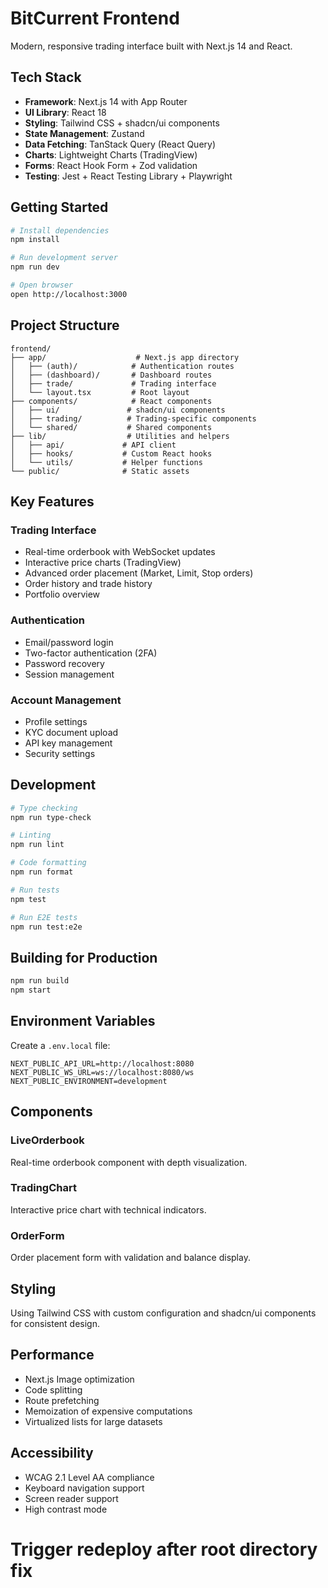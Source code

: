 # BitCurrent Frontend

Modern, responsive trading interface built with Next.js 14 and React.

## Tech Stack

- **Framework**: Next.js 14 with App Router
- **UI Library**: React 18
- **Styling**: Tailwind CSS + shadcn/ui components
- **State Management**: Zustand
- **Data Fetching**: TanStack Query (React Query)
- **Charts**: Lightweight Charts (TradingView)
- **Forms**: React Hook Form + Zod validation
- **Testing**: Jest + React Testing Library + Playwright

## Getting Started

```bash
# Install dependencies
npm install

# Run development server
npm run dev

# Open browser
open http://localhost:3000
```

## Project Structure

```
frontend/
├── app/                    # Next.js app directory
│   ├── (auth)/            # Authentication routes
│   ├── (dashboard)/       # Dashboard routes
│   ├── trade/             # Trading interface
│   └── layout.tsx         # Root layout
├── components/            # React components
│   ├── ui/               # shadcn/ui components
│   ├── trading/          # Trading-specific components
│   └── shared/           # Shared components
├── lib/                  # Utilities and helpers
│   ├── api/             # API client
│   ├── hooks/           # Custom React hooks
│   └── utils/           # Helper functions
└── public/              # Static assets
```

## Key Features

### Trading Interface
- Real-time orderbook with WebSocket updates
- Interactive price charts (TradingView)
- Advanced order placement (Market, Limit, Stop orders)
- Order history and trade history
- Portfolio overview

### Authentication
- Email/password login
- Two-factor authentication (2FA)
- Password recovery
- Session management

### Account Management
- Profile settings
- KYC document upload
- API key management
- Security settings

## Development

```bash
# Type checking
npm run type-check

# Linting
npm run lint

# Code formatting
npm run format

# Run tests
npm test

# Run E2E tests
npm run test:e2e
```

## Building for Production

```bash
npm run build
npm start
```

## Environment Variables

Create a `.env.local` file:

```env
NEXT_PUBLIC_API_URL=http://localhost:8080
NEXT_PUBLIC_WS_URL=ws://localhost:8080/ws
NEXT_PUBLIC_ENVIRONMENT=development
```

## Components

### LiveOrderbook
Real-time orderbook component with depth visualization.

### TradingChart
Interactive price chart with technical indicators.

### OrderForm
Order placement form with validation and balance display.

## Styling

Using Tailwind CSS with custom configuration and shadcn/ui components for consistent design.

## Performance

- Next.js Image optimization
- Code splitting
- Route prefetching
- Memoization of expensive computations
- Virtualized lists for large datasets

## Accessibility

- WCAG 2.1 Level AA compliance
- Keyboard navigation support
- Screen reader support
- High contrast mode



# Trigger redeploy after root directory fix
